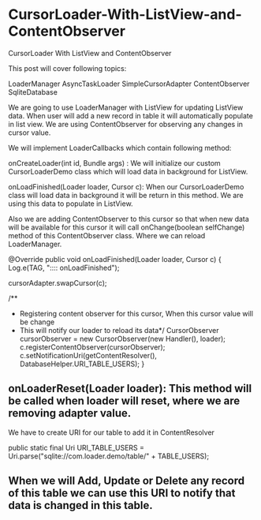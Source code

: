 CursorLoader-With-ListView-and-ContentObserver
==============================================

CursorLoader With ListView and ContentObserver


This post will cover following topics:


LoaderManager
AsyncTaskLoader
SimpleCursorAdapter
ContentObserver
SqliteDatabase


We are going to use LoaderManager  with ListView for updating ListView data.
When user will add a new record in table it will automatically populate in list view. We are using ContentObserver for observing any changes in cursor value.

We will implement LoaderCallbacks<Cursor> which contain following method:

onCreateLoader(int id, Bundle args) : We will initialize our custom CursorLoaderDemo class which will load data in background for ListView.

onLoadFinished(Loader<Cursor> loader, Cursor c): When our CursorLoaderDemo  class will load data in background it will be return in this method. We are using this data to populate in ListView.

Also we are adding ContentObserver to this cursor so that when new data will be available for this cursor it will call onChange(boolean selfChange) method of this ContentObserver class. Where we can reload LoaderManager.

@Override
 public void onLoadFinished(Loader<Cursor> loader, Cursor c) {
  Log.e(TAG, ":::: onLoadFinished");
  
  cursorAdapter.swapCursor(c);
  
  /**
   * Registering content observer for this cursor, When this cursor value will be change
   * This will notify our loader to reload its data*/
  CursorObserver cursorObserver = new CursorObserver(new Handler(), loader);
  c.registerContentObserver(cursorObserver);
  c.setNotificationUri(getContentResolver(), DatabaseHelper.URI_TABLE_USERS);
 }

onLoaderReset(Loader<Cursor> loader): This method will be called when loader will reset, where we are removing adapter value.
----------------------------------------------------------------------------------------------------------

We have to create URI for our table to add it in ContentResolver

public static final Uri URI_TABLE_USERS = Uri.parse("sqlite://com.loader.demo/table/" + TABLE_USERS);

When we will Add, Update or Delete any record of this table we can use this URI to notify that data is changed in this table.
----------------------------------------------------------------------------------------------------------
